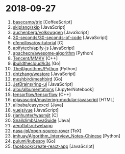 # 2018-09-27

1. [basecamp/trix](https://github.com/basecamp/trix "A rich text editor for everyday writing") [CoffeeScript]
2. [skiplang/skip](https://github.com/skiplang/skip "A programming language to skip the things you have already computed") [JavaScript]
3. [auchenberg/volkswagen](https://github.com/auchenberg/volkswagen "🙈 Volkswagen detects when your tests are being run in a CI server, and makes them pass.") [JavaScript]
4. [30-seconds/30-seconds-of-code](https://github.com/30-seconds/30-seconds-of-code "Curated collection of useful Javascript snippets that you can understand in 30 seconds or less.") [JavaScript]
5. [cfenollosa/os-tutorial](https://github.com/cfenollosa/os-tutorial "How to create an OS from scratch") [C]
6. [apifytech/apify-js](https://github.com/apifytech/apify-js "Apify SDK: The scalable web crawling and scraping library for JavaScript. Enables development of data extraction and web automation jobs (not only) with headless Chrome and Puppeteer.") [JavaScript]
7. [apachecn/awesome-algorithm](https://github.com/apachecn/awesome-algorithm "Leetcode 题解 (跟随思路一步一步撸出代码) 及经典算法实现") [Python]
8. [Tencent/MMKV](https://github.com/Tencent/MMKV "An efficient, small mobile key-value storage framework developed by WeChat. Works on iOS and Android.") [C++]
9. [ibuildthecloud/k3s](https://github.com/ibuildthecloud/k3s "5 less then k8s. Short for kates, pronounced k8s") [Go]
10. [TheAlgorithms/Python](https://github.com/TheAlgorithms/Python "All Algorithms implemented in Python") [Python]
11. [dntzhang/westore](https://github.com/dntzhang/westore "世界上最小却强大的小程序框架 - 100多行代码搞定全局状态管理和跨页通讯") [JavaScript]
12. [meshbird/meshbird](https://github.com/meshbird/meshbird "Distributed private networking") [Go]
13. [JetBrains/ring-ui](https://github.com/JetBrains/ring-ui "A collection of JetBrains Web UI components") [JavaScript]
14. [albu/albumentations](https://github.com/albu/albumentations "fast image augmentation library and easy to use wrapper around other libraries") [JupyterNotebook]
15. [tensorflow/tensorflow](https://github.com/tensorflow/tensorflow "An Open Source Machine Learning Framework for Everyone") [C++]
16. [mjavascript/mastering-modular-javascript](https://github.com/mjavascript/mastering-modular-javascript "📦 Module thinking, principles, design patterns and best practices.") [HTML]
17. [alibaba/easyexcel](https://github.com/alibaba/easyexcel "快速、简单避免OOM的java处理Excel工具") [Java]
18. [vuejs/vue](https://github.com/vuejs/vue "🖖 A progressive, incrementally-adoptable JavaScript framework for building UI on the web.") [JavaScript]
19. [rianhunter/wasmjit](https://github.com/rianhunter/wasmjit "Kernel Mode WebAssembly Runtime for Linux") [C]
20. [Snailclimb/JavaGuide](https://github.com/Snailclimb/JavaGuide "A core knowledge that most Java programmers need to master") [Java]
21. [aeroflotsrc/webapp](https://github.com/aeroflotsrc/webapp "Web application source code Aeroflot") 
22. [nasa-jpl/open-source-rover](https://github.com/nasa-jpl/open-source-rover "A build-it-yourself, 6-wheel rover based on the rovers on Mars!") [TeX]
23. [imhuay/Algorithm_Interview_Notes-Chinese](https://github.com/imhuay/Algorithm_Interview_Notes-Chinese "2018/2019/校招/春招/秋招/算法/机器学习(Machine Learning)/深度学习(Deep Learning)/自然语言处理(NLP)/C/C++/Python/面试笔记") [Python]
24. [pulumi/kubespy](https://github.com/pulumi/kubespy "Tools for observing Kubernetes resources in real time") [Go]
25. [facebook/create-react-app](https://github.com/facebook/create-react-app "Create React apps with no build configuration.") [JavaScript]
